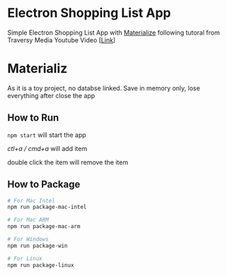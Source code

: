 # Electron Shopping List App

Simple Electron Shopping List App with [Materialize](https://materializecss.com/) following tutoral from Traversy Media Youtube Video [[Link](https://youtu.be/kN1Czs0m1SU)]

# Materializ

As it is a toy project, no databse linked. Save in memory only, lose everything after close the app

## How to Run

`npm start` will start the app

*ctl+a / cmd+a*  will add item

double click the item will remove the item

## How to Package

```bash
# For Mac Intel
npm run package-mac-intel

# For Mac ARM
npm run package-mac-arm

# For Windows
npm run package-win

# For Linux
npm run package-linux
```
